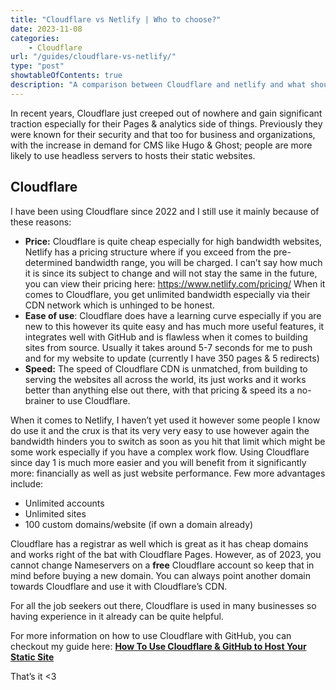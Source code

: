 ```yaml
---
title: "Cloudflare vs Netlify | Who to choose?"
date: 2023-11-08
categories:
    - Cloudflare
url: "/guides/cloudflare-vs-netlify/"
type: "post"
showtableOfContents: true
description: "A comparison between Cloudflare and netlify and what should you be using. This is from a person who uses HUGO for websites with 3 posts per week."
---
```


In recent years, Cloudflare just creeped out of nowhere and gain significant traction especially for their Pages & analytics side of things. Previously they were known for their security and that too for business and organizations, with the increase in demand for CMS like Hugo & Ghost; people are more likely to use headless servers to hosts their static websites. 

## Cloudflare

I have been using Cloudflare since 2022 and I still use it mainly because of these reasons: 

- **************Price:************** Cloudflare is quite cheap especially for high bandwidth websites, Netlify has a pricing structure where if you exceed from the pre-determined bandwidth range, you will be charged. I can’t say how much it is since its subject to change and will not stay the same in the future, you can view their pricing here: https://www.netlify.com/pricing/ When it comes to Cloudflare, you get unlimited bandwidth especially via their CDN network which is unhinged to be honest.
- **Ease of use**: Cloudflare does have a learning curve especially if you are new to this however its quite easy and has much more useful features, it integrates well with GitHub and is flawless when it comes to building sites from source. Usually it takes around 5-7 seconds for me to push and for my website to update (currently I have 350 pages & 5 redirects)
- **************Speed:************** The speed of Cloudflare CDN is unmatched, from building to serving the websites all across the world, its just works and it works better than anything else out there, with that pricing & speed its a no-brainer to use Cloudflare.

When it comes to Netlify, I haven’t yet used it however some people I know do use it and the crux is that its very very easy to use however again the bandwidth hinders you to switch as soon as you hit that limit which might be some work especially if you have a complex work flow. Using Cloudflare since day 1 is much more easier and you will benefit from it significantly more: financially as well as just website performance. Few more advantages include: 

- Unlimited accounts
- Unlimited sites
- 100 custom domains/website (if own a domain already)

Cloudflare has a registrar as well which is great as it has cheap domains and works right of the bat with Cloudflare Pages. However, as of 2023, you cannot change Nameservers on a **free** Cloudflare account so keep that in mind before buying a new domain. You can always point another domain towards Cloudflare and use it with Cloudflare’s CDN.

For all the job seekers out there, Cloudflare is used in many businesses so having experience in it already can be quite helpful. 

For more information on how to use Cloudflare with GitHub, you can checkout my guide here: **[How To Use Cloudflare & GitHub to Host Your Static Site](/guides/cloudflare-hugo/)**

That’s it <3

